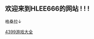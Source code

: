 <h2>欢迎来到HLEE666的网站 ! ! !</h2>
<p>格桑拉↓</p>
<a href="https://v6-default.ixigua.com/64ed5c497ad28bcb58a94cbf7cf18275/6131ebc2/video/tos/cn/tos-cn-ve-4/fb77182ccf8e4dd3bea175c61d2e67a1/?a=3586&br=432&bt=432&cd=0%7C0%7C0&ch=0&cr=0&cs=0&cv=1&dr=0&ds=1&er=&ft=XEy-Iqq3mD3PAbIhz7VFAYiUfTusQIsMWy&l=202109031629080102122060944A01F2BC&lr=xigua_cw&mime_type=video_mp4&net=0&pl=0&qs=0&rc=anU5Nm5vZ3hzNjMzNDczM0ApO2RnZDc6PDs5N2g5OmU2OGdrMzZrZTRsMjNgLS1kLS9zczJhNDFeMTJeYi40YTIwNi06Yw%3D%3D&vl=&vr=">4399游戏大全</a>
